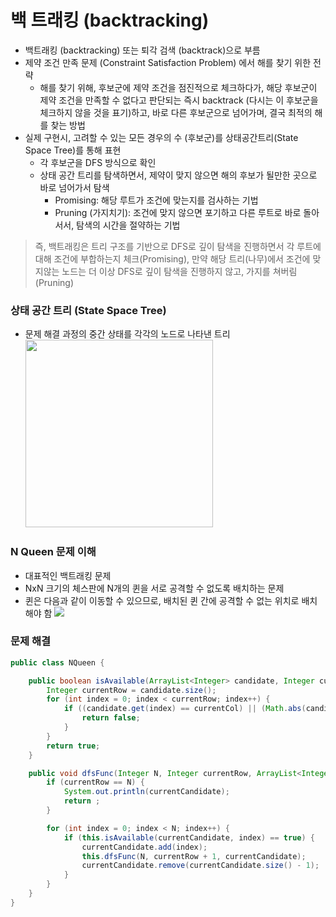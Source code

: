 # 백 트래킹 (backtracking)

- 백트래킹 (backtracking) 또는 퇴각 검색 (backtrack)으로 부름
- 제약 조건 만족 문제 (Constraint Satisfaction Problem) 에서 해를 찾기 위한 전략
  - 해를 찾기 위해, 후보군에 제약 조건을 점진적으로 체크하다가, 해당 후보군이 제약 조건을 만족할 수 없다고 판단되는 즉시 backtrack (다시는 이 후보군을 체크하지 않을 것을 표기)하고, 바로 다른 후보군으로 넘어가며, 결국 최적의 해를 찾는 방법
- 실제 구현시, 고려할 수 있는 모든 경우의 수 (후보군)를 상태공간트리(State Space Tree)를 통해 표현
  - 각 후보군을 DFS 방식으로 확인
  - 상태 공간 트리를 탐색하면서, 제약이 맞지 않으면 해의 후보가 될만한 곳으로 바로 넘어가서 탐색
    - Promising: 해당 루트가 조건에 맞는지를 검사하는 기법
    - Pruning (가지치기): 조건에 맞지 않으면 포기하고 다른 루트로 바로 돌아서서, 탐색의 시간을 절약하는 기법

> 즉, 백트래킹은 트리 구조를 기반으로 DFS로 깊이 탐색을 진행하면서 각 루트에 대해 조건에 부합하는지 체크(Promising), 만약 해당 트리(나무)에서 조건에 맞지않는 노드는 더 이상 DFS로 깊이 탐색을 진행하지 않고, 가지를 쳐버림 (Pruning)

### 상태 공간 트리 (State Space Tree)

- 문제 해결 과정의 중간 상태를 각각의 노드로 나타낸 트리
  <img src="https://www.fun-coding.org/00_Images/statespacetree.png" width=300>

### N Queen 문제 이해

- 대표적인 백트래킹 문제
- NxN 크기의 체스판에 N개의 퀸을 서로 공격할 수 없도록 배치하는 문제
- 퀸은 다음과 같이 이동할 수 있으므로, 배치된 퀸 간에 공격할 수 없는 위치로 배치해야 함
  <img src="https://www.fun-coding.org/00_Images/queen_move.png">

### 문제 해결

```java
public class NQueen {

    public boolean isAvailable(ArrayList<Integer> candidate, Integer currentCol) {
        Integer currentRow = candidate.size();
        for (int index = 0; index < currentRow; index++) {
            if ((candidate.get(index) == currentCol) || (Math.abs(candidate.get(index) - currentCol) == currentRow - index) ) {
                return false;
            }
        }
        return true;
    }

    public void dfsFunc(Integer N, Integer currentRow, ArrayList<Integer> currentCandidate) {
        if (currentRow == N) {
            System.out.println(currentCandidate);
            return ;
        }

        for (int index = 0; index < N; index++) {
            if (this.isAvailable(currentCandidate, index) == true) {
                currentCandidate.add(index);
                this.dfsFunc(N, currentRow + 1, currentCandidate);
                currentCandidate.remove(currentCandidate.size() - 1);
            }
        }
    }
}
```
